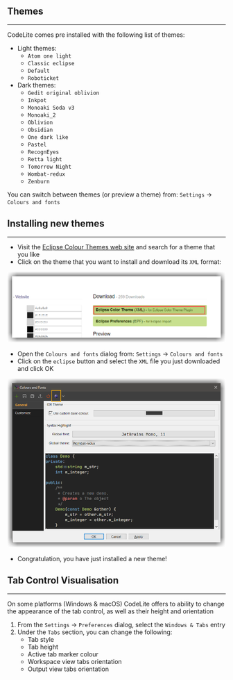 ## Themes
---

CodeLite comes pre installed with the following list of themes:

- Light themes:
    - `Atom one light`
    - `Classic eclipse`
    - `Default`
    - `Roboticket`
- Dark themes:
    - `Gedit original oblivion`
    - `Inkpot`
    - `Monoaki Soda v3`
    - `Monoaki_2`
    - `Oblivion`
    - `Obsidian`
    - `One dark like`
    - `Pastel`
    - `RecognEyes`
    - `Retta light`
    - `Tomorrow Night`
    - `Wombat-redux`
    - `Zenburn`

You can switch between themes (or preview a theme) from: `Settings` &#8594; `Colours and fonts`

## Installing new themes
--- 

* Visit the [Eclipse Colour Themes web site][1] and search for a theme that you like
* Click on the theme that you want to install and download its `XML` format:

![Download XML](download_xml.png)

* Open the `Colours and fonts` dialog from: `Settings` &#8594; `Colours and fonts`
* Click on the `eclipse` button and select the `XML` file you just downloaded and click OK

![Install it](colours_and_fonts_eclipse.png)

* Congratulation, you have just installed a new theme!


## Tab Control Visualisation
---

On some platforms (Windows & macOS) CodeLite offers to ability to change the appearance of the tab control, as well
as their height and orientation

1. From the `Settings` &#8594; `Preferences` dialog, select the `Windows & Tabs` entry
2. Under the `Tabs` section, you can change the following:
    - Tab style
    - Tab height
    - Active tab marker colour
    - Workspace view tabs orientation
    - Output view tabs orientation




[1]: http://www.eclipsecolorthemes.org/